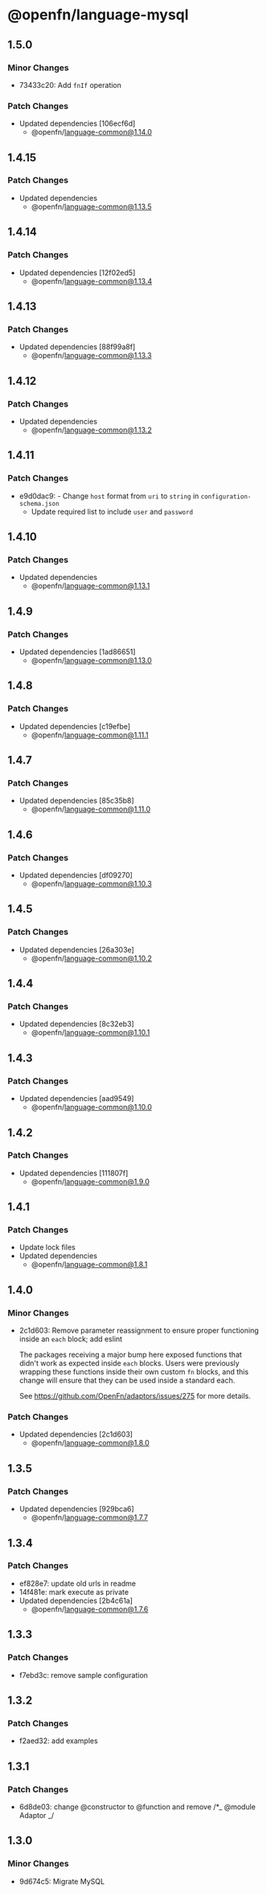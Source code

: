 # @openfn/language-mysql

## 1.5.0

### Minor Changes

- 73433c20: Add `fnIf` operation

### Patch Changes

- Updated dependencies [106ecf6d]
  - @openfn/language-common@1.14.0

## 1.4.15

### Patch Changes

- Updated dependencies
  - @openfn/language-common@1.13.5

## 1.4.14

### Patch Changes

- Updated dependencies [12f02ed5]
  - @openfn/language-common@1.13.4

## 1.4.13

### Patch Changes

- Updated dependencies [88f99a8f]
  - @openfn/language-common@1.13.3

## 1.4.12

### Patch Changes

- Updated dependencies
  - @openfn/language-common@1.13.2

## 1.4.11

### Patch Changes

- e9d0dac9: - Change `host` format from `uri` to `string` in
  `configuration-schema.json`
  - Update required list to include `user` and `password`

## 1.4.10

### Patch Changes

- Updated dependencies
  - @openfn/language-common@1.13.1

## 1.4.9

### Patch Changes

- Updated dependencies [1ad86651]
  - @openfn/language-common@1.13.0

## 1.4.8

### Patch Changes

- Updated dependencies [c19efbe]
  - @openfn/language-common@1.11.1

## 1.4.7

### Patch Changes

- Updated dependencies [85c35b8]
  - @openfn/language-common@1.11.0

## 1.4.6

### Patch Changes

- Updated dependencies [df09270]
  - @openfn/language-common@1.10.3

## 1.4.5

### Patch Changes

- Updated dependencies [26a303e]
  - @openfn/language-common@1.10.2

## 1.4.4

### Patch Changes

- Updated dependencies [8c32eb3]
  - @openfn/language-common@1.10.1

## 1.4.3

### Patch Changes

- Updated dependencies [aad9549]
  - @openfn/language-common@1.10.0

## 1.4.2

### Patch Changes

- Updated dependencies [111807f]
  - @openfn/language-common@1.9.0

## 1.4.1

### Patch Changes

- Update lock files
- Updated dependencies
  - @openfn/language-common@1.8.1

## 1.4.0

### Minor Changes

- 2c1d603: Remove parameter reassignment to ensure proper functioning inside an
  `each` block; add eslint

  The packages receiving a major bump here exposed functions that didn't work as
  expected inside `each` blocks. Users were previously wrapping these functions
  inside their own custom `fn` blocks, and this change will ensure that they can
  be used inside a standard each.

  See https://github.com/OpenFn/adaptors/issues/275 for more details.

### Patch Changes

- Updated dependencies [2c1d603]
  - @openfn/language-common@1.8.0

## 1.3.5

### Patch Changes

- Updated dependencies [929bca6]
  - @openfn/language-common@1.7.7

## 1.3.4

### Patch Changes

- ef828e7: update old urls in readme
- 14f481e: mark execute as private
- Updated dependencies [2b4c61a]
  - @openfn/language-common@1.7.6

## 1.3.3

### Patch Changes

- f7ebd3c: remove sample configuration

## 1.3.2

### Patch Changes

- f2aed32: add examples

## 1.3.1

### Patch Changes

- 6d8de03: change @constructor to @function and remove /\*_ @module Adaptor _/

## 1.3.0

### Minor Changes

- 9d674c5: Migrate MySQL
